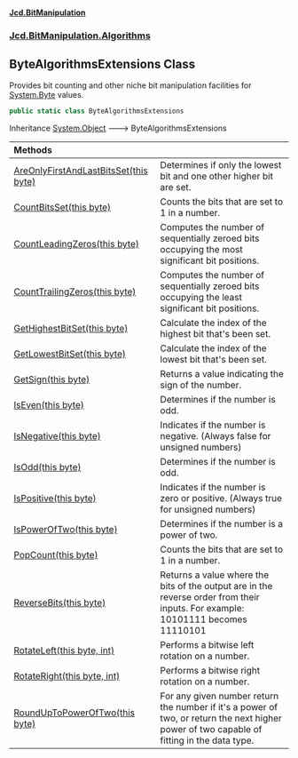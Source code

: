 #### [Jcd.BitManipulation](index 'index')

### [Jcd.BitManipulation.Algorithms](Jcd.BitManipulation.Algorithms 'Jcd.BitManipulation.Algorithms')

## ByteAlgorithmsExtensions Class

Provides bit counting and other niche bit manipulation facilities
for [System.Byte](https://docs.microsoft.com/en-us/dotnet/api/System.Byte 'System.Byte') values.

```csharp
public static class ByteAlgorithmsExtensions
```

Inheritance [System.Object](https://docs.microsoft.com/en-us/dotnet/api/System.Object 'System.Object') &#129106; ByteAlgorithmsExtensions

| Methods                                                                                                                                                                                                                                  |                                                                                                                                                    |
|:-----------------------------------------------------------------------------------------------------------------------------------------------------------------------------------------------------------------------------------------|:---------------------------------------------------------------------------------------------------------------------------------------------------|
| [AreOnlyFirstAndLastBitsSet(this byte)](Jcd.BitManipulation.Algorithms.ByteAlgorithmsExtensions.AreOnlyFirstAndLastBitsSet(thisbyte) 'Jcd.BitManipulation.Algorithms.ByteAlgorithmsExtensions.AreOnlyFirstAndLastBitsSet(this byte)') | Determines if only the lowest bit and one other higher bit are set.                                                                                |
| [CountBitsSet(this byte)](Jcd.BitManipulation.Algorithms.ByteAlgorithmsExtensions.CountBitsSet(thisbyte) 'Jcd.BitManipulation.Algorithms.ByteAlgorithmsExtensions.CountBitsSet(this byte)')                                           | Counts the bits that are set to 1 in a number.                                                                                                     |
| [CountLeadingZeros(this byte)](Jcd.BitManipulation.Algorithms.ByteAlgorithmsExtensions.CountLeadingZeros(thisbyte) 'Jcd.BitManipulation.Algorithms.ByteAlgorithmsExtensions.CountLeadingZeros(this byte)')                            | Computes the number of sequentially zeroed bits occupying the most significant bit positions.                                                  |
| [CountTrailingZeros(this byte)](Jcd.BitManipulation.Algorithms.ByteAlgorithmsExtensions.CountTrailingZeros(thisbyte) 'Jcd.BitManipulation.Algorithms.ByteAlgorithmsExtensions.CountTrailingZeros(this byte)')                         | Computes the number of sequentially zeroed bits occupying the least significant bit positions.                                                 |
| [GetHighestBitSet(this byte)](Jcd.BitManipulation.Algorithms.ByteAlgorithmsExtensions.GetHighestBitSet(thisbyte) 'Jcd.BitManipulation.Algorithms.ByteAlgorithmsExtensions.GetHighestBitSet(this byte)')                               | Calculate the index of the highest bit that's been set.                                                                                            |
| [GetLowestBitSet(this byte)](Jcd.BitManipulation.Algorithms.ByteAlgorithmsExtensions.GetLowestBitSet(thisbyte) 'Jcd.BitManipulation.Algorithms.ByteAlgorithmsExtensions.GetLowestBitSet(this byte)')                                  | Calculate the index of the lowest bit that's been set.                                                                                             |
| [GetSign(this byte)](Jcd.BitManipulation.Algorithms.ByteAlgorithmsExtensions.GetSign(thisbyte) 'Jcd.BitManipulation.Algorithms.ByteAlgorithmsExtensions.GetSign(this byte)')                                                          | Returns a value indicating the sign of the number.                                                                                                 |
| [IsEven(this byte)](Jcd.BitManipulation.Algorithms.ByteAlgorithmsExtensions.IsEven(thisbyte) 'Jcd.BitManipulation.Algorithms.ByteAlgorithmsExtensions.IsEven(this byte)')                                                             | Determines if the number is odd.                                                                                                                   |
| [IsNegative(this byte)](Jcd.BitManipulation.Algorithms.ByteAlgorithmsExtensions.IsNegative(thisbyte) 'Jcd.BitManipulation.Algorithms.ByteAlgorithmsExtensions.IsNegative(this byte)')                                                 | Indicates if the number is negative. (Always false for unsigned numbers)                                                                           |
| [IsOdd(this byte)](Jcd.BitManipulation.Algorithms.ByteAlgorithmsExtensions.IsOdd(thisbyte) 'Jcd.BitManipulation.Algorithms.ByteAlgorithmsExtensions.IsOdd(this byte)')                                                                | Determines if the number is odd.                                                                                                                   |
| [IsPositive(this byte)](Jcd.BitManipulation.Algorithms.ByteAlgorithmsExtensions.IsPositive(thisbyte) 'Jcd.BitManipulation.Algorithms.ByteAlgorithmsExtensions.IsPositive(this byte)')                                                 | Indicates if the number is zero or positive. (Always true for unsigned numbers)                                                                    |
| [IsPowerOfTwo(this byte)](Jcd.BitManipulation.Algorithms.ByteAlgorithmsExtensions.IsPowerOfTwo(thisbyte) 'Jcd.BitManipulation.Algorithms.ByteAlgorithmsExtensions.IsPowerOfTwo(this byte)')                                           | Determines if the number is a power of two.                                                                                                        |
| [PopCount(this byte)](Jcd.BitManipulation.Algorithms.ByteAlgorithmsExtensions.PopCount(thisbyte) 'Jcd.BitManipulation.Algorithms.ByteAlgorithmsExtensions.PopCount(this byte)')                                                       | Counts the bits that are set to 1 in a number.                                                                                                     |
| [ReverseBits(this byte)](Jcd.BitManipulation.Algorithms.ByteAlgorithmsExtensions.ReverseBits(thisbyte) 'Jcd.BitManipulation.Algorithms.ByteAlgorithmsExtensions.ReverseBits(this byte)')                                              | Returns a value where the bits of the output are in the reverse order from their inputs. For example: 10101111 becomes 11110101                |
| [RotateLeft(this byte, int)](Jcd.BitManipulation.Algorithms.ByteAlgorithmsExtensions.RotateLeft(thisbyte,int) 'Jcd.BitManipulation.Algorithms.ByteAlgorithmsExtensions.RotateLeft(this byte, int)')                                   | Performs a bitwise left rotation on a number.                                                                                                      |
| [RotateRight(this byte, int)](Jcd.BitManipulation.Algorithms.ByteAlgorithmsExtensions.RotateRight(thisbyte,int) 'Jcd.BitManipulation.Algorithms.ByteAlgorithmsExtensions.RotateRight(this byte, int)')                                | Performs a bitwise right rotation on a number.                                                                                                     |
| [RoundUpToPowerOfTwo(this byte)](Jcd.BitManipulation.Algorithms.ByteAlgorithmsExtensions.RoundUpToPowerOfTwo(thisbyte) 'Jcd.BitManipulation.Algorithms.ByteAlgorithmsExtensions.RoundUpToPowerOfTwo(this byte)')                      | For any given number return the number if it's a power of two, or return the next higher power of two capable of fitting in the data type. |
